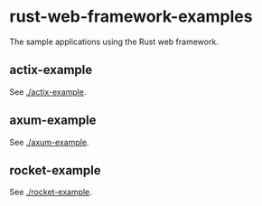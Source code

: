# rust-web-framework-examples

The sample applications using the Rust web framework.

## actix-example

See [./actix-example](./actix-example).

## axum-example

See [./axum-example](./axum-example).

## rocket-example

See [./rocket-example](./rocket-example).
